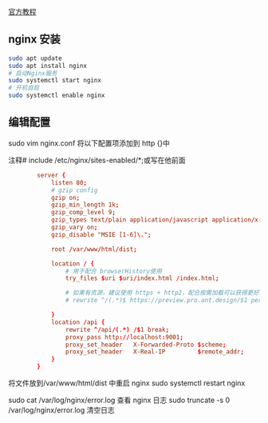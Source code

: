 [官方教程](https://pro.ant.design/zh-CN/docs/deploy/)

## nginx 安装

```bash
sudo apt update
sudo apt install nginx
# 启动Nginx服务
sudo systemctl start nginx
# 开机自启
sudo systemctl enable nginx
```

## 编辑配置

sudo vim nginx.conf 将以下配置项添加到 http {}中

注释# include /etc/nginx/sites-enabled/\*;或写在他前面

```conf
        server {
            listen 80;
            # gzip config
            gzip on;
            gzip_min_length 1k;
            gzip_comp_level 9;
            gzip_types text/plain application/javascript application/x-javascript text/css application/xml text/javascript application/x-httpd-php image/jpeg image/gif image/png;
            gzip_vary on;
            gzip_disable "MSIE [1-6]\.";

            root /var/www/html/dist;

            location / {
                # 用于配合 browserHistory使用
                try_files $uri $uri/index.html /index.html;

                # 如果有资源，建议使用 https + http2，配合按需加载可以获得更好的体验
                # rewrite ^/(.*)$ https://preview.pro.ant.design/$1 permanent;

            }
            location /api {
                rewrite ^/api/(.*) /$1 break;
                proxy_pass http://localhost:9001;
                proxy_set_header   X-Forwarded-Proto $scheme;
                proxy_set_header   X-Real-IP         $remote_addr;
            }
        }
```

将文件放到/var/www/html/dist 中重启 nginx sudo systemctl restart nginx

sudo cat /var/log/nginx/error.log 查看 nginx 日志 sudo truncate -s 0 /var/log/nginx/error.log 清空日志
